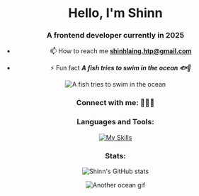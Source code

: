 <h1 align="center">Hello, I'm Shinn</h1>
<h3 align="center">A frontend developer currently in 2025</h3>

<div align="center">
  <p>
    
   - 📫 How to reach me **<a href="mailto:shinhlaing.htp@gmail.com">shinhlaing.htp@gmail.com</a>**

  </p>
  <p>
    
   - ⚡ Fun fact ***A fish tries to swim in the ocean 🐟🐠***

  </p>
</div>

<div align="center">
  <img src="https://media.giphy.com/media/v1.Y2lkPWVjZjA1ZTQ3bjdpbnpvd2I1OWRha3M1MzRiM3o3YjdqNHBiank4bTBvazcyMms3byZlcD12MV9zdGlja2Vyc19zZWFyY2gmY3Q9cw/X6jIABEh52of0scrbA/giphy.gif" alt="A fish tries to swim in the ocean" />
</div>

<div align="center">
  <h3>Connect with me: 🪼🐳🪸</h3>
</div>

<div align="center">
  <h3>Languages and Tools:</h3>
  
  [![My Skills](https://skillicons.dev/icons?i=javascript,nodejs,express,react,nextjs,mongodb,mysql,postman,figma&theme=dark)](https://skillicons.dev)
</div>

<div align="center">
  <h3>Stats:</h3>
  
  ![Shinn's GitHub stats](https://github-readme-stats.vercel.app/api?username=shinnhlaing&show_icons=true&theme=tokyonight)
</div>

<div align="center">
  <img src="https://media.giphy.com/media/v1.Y2lkPTc5MGI3NjExcnJuYXoyeW53eXhsemtkNXhodzN0ejRtcDV1NXNodmpyempoZnVkeiZlcD12MV9naWZzX3NlYXJjaCZjdD1n/WvT88aQ6u0qH7XKhw9/giphy.gif" alt="Another ocean gif" />
</div>
